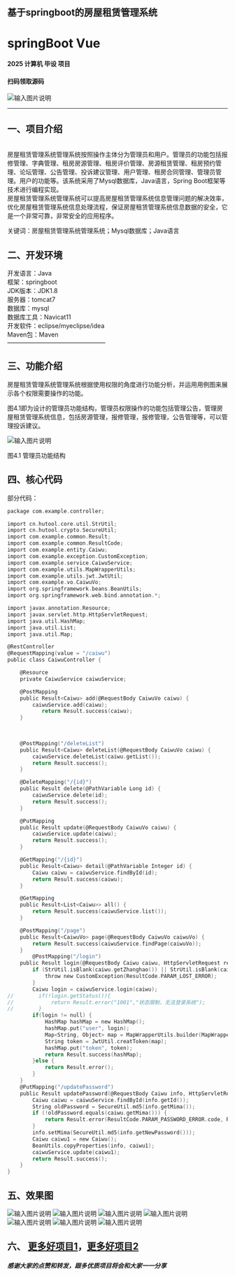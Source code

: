 ## 基于springboot的房屋租赁管理系统

# springBoot Vue

#### 2025 计算机 毕设 项目

#### 扫码领取源码
![输入图片说明](weixin.png)

* * *

## 一、项目介绍

    
房屋租赁管理系统管理系统按照操作主体分为管理员和用户。管理员的功能包括报修管理、字典管理、租房房源管理、租房评价管理、房源租赁管理、租房预约管理、论坛管理、公告管理、投诉建议管理、用户管理、租房合同管理、管理员管理。用户的功能等。该系统采用了Mysql数据库，Java语言，Spring Boot框架等技术进行编程实现。  
房屋租赁管理系统管理系统可以提高房屋租赁管理系统信息管理问题的解决效率，优化房屋租赁管理系统信息处理流程，保证房屋租赁管理系统信息数据的安全，它是一个非常可靠，非常安全的应用程序。

关键词：房屋租赁管理系统管理系统；Mysql数据库；Java语言

## 二、开发环境

开发语言：Java  
框架：springboot  
JDK版本：JDK1.8  
服务器：tomcat7  
数据库：mysql  
数据库工具：Navicat11  
开发软件：eclipse/myeclipse/idea  
Maven包：Maven  
————————————————

## 三、功能介绍

房屋租赁管理系统管理系统根据使用权限的角度进行功能分析，并运用用例图来展示各个权限需要操作的功能。

图4.1即为设计的管理员功能结构，管理员权限操作的功能包括管理公告，管理房屋租赁管理系统信息，包括房源管理，报修管理，报修管理，公告管理等，可以管理投诉建议。
  
![输入图片说明](1.png)


图4.1 管理员功能结构

## 四、核心代码

部分代码：

```c
package com.example.controller;

import cn.hutool.core.util.StrUtil;
import cn.hutool.crypto.SecureUtil;
import com.example.common.Result;
import com.example.common.ResultCode;
import com.example.entity.Caiwu;
import com.example.exception.CustomException;
import com.example.service.CaiwuService;
import com.example.utils.MapWrapperUtils;
import com.example.utils.jwt.JwtUtil;
import com.example.vo.CaiwuVo;
import org.springframework.beans.BeanUtils;
import org.springframework.web.bind.annotation.*;

import javax.annotation.Resource;
import javax.servlet.http.HttpServletRequest;
import java.util.HashMap;
import java.util.List;
import java.util.Map;

@RestController
@RequestMapping(value = "/caiwu")
public class CaiwuController {

    @Resource
    private CaiwuService caiwuService;

    @PostMapping
    public Result<Caiwu> add(@RequestBody CaiwuVo caiwu) {
        caiwuService.add(caiwu);
           return Result.success(caiwu);
    }
	
	

    @PostMapping("/deleteList")
    public Result<Caiwu> deleteList(@RequestBody CaiwuVo caiwu) {
        caiwuService.deleteList(caiwu.getList());
        return Result.success();
    }

    @DeleteMapping("/{id}")
    public Result delete(@PathVariable Long id) {
        caiwuService.delete(id);
        return Result.success();
    }

    @PutMapping
    public Result update(@RequestBody CaiwuVo caiwu) {
        caiwuService.update(caiwu);
        return Result.success();
    }

    @GetMapping("/{id}")
    public Result<Caiwu> detail(@PathVariable Integer id) {
        Caiwu caiwu = caiwuService.findById(id);
        return Result.success(caiwu);
    }

    @GetMapping
    public Result<List<Caiwu>> all() {
        return Result.success(caiwuService.list());
    }

    @PostMapping("/page")
    public Result<CaiwuVo> page(@RequestBody CaiwuVo caiwuVo) {
        return Result.success(caiwuService.findPage(caiwuVo));
    }
	    @PostMapping("/login")
    public Result login(@RequestBody Caiwu caiwu, HttpServletRequest request) {
        if (StrUtil.isBlank(caiwu.getZhanghao()) || StrUtil.isBlank(caiwu.getMima())) {
            throw new CustomException(ResultCode.PARAM_LOST_ERROR);
        }
        Caiwu login = caiwuService.login(caiwu);
//        if(!login.getStatus()){
//            return Result.error("1001","状态限制，无法登录系统");
//        }
        if(login != null) {
            HashMap hashMap = new HashMap();
            hashMap.put("user", login);
            Map<String, Object> map = MapWrapperUtils.builder(MapWrapperUtils.KEY_USER_ID,caiwu.getId());
            String token = JwtUtil.creatToken(map);
            hashMap.put("token", token);
            return Result.success(hashMap);
        }else {
            return Result.error();
        }
    }
    @PutMapping("/updatePassword")
    public Result updatePassword(@RequestBody Caiwu info, HttpServletRequest request) {
        Caiwu caiwu = caiwuService.findById(info.getId());
        String oldPassword = SecureUtil.md5(info.getMima());
        if (!oldPassword.equals(caiwu.getMima())) {
            return Result.error(ResultCode.PARAM_PASSWORD_ERROR.code, ResultCode.PARAM_PASSWORD_ERROR.msg);
        }
        info.setMima(SecureUtil.md5(info.getNewPassword()));
        Caiwu caiwu1 = new Caiwu();
        BeanUtils.copyProperties(info, caiwu1);
        caiwuService.update(caiwu1);
        return Result.success();
    }
}

```

## 五、效果图

![输入图片说明](2.png)
![输入图片说明](3.png)
![输入图片说明](4.png)
![输入图片说明](5.png)
![输入图片说明](6.png)
![输入图片说明](7.png)
![输入图片说明](8.png)
## 六、 [更多好项目1](https://blog.csdn.net/weixin_42182741/article/details/143714650)，[更多好项目2](https://blog.csdn.net/weixin_42182741/article/details/143715759)

##### 感谢大家的点赞和转发，跟多优质项目将会和大家一一分享
